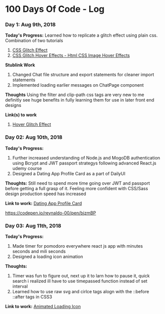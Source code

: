 # 100 Days Of Code - Log


### Day 1: Aug 9th, 2018

**Today's Progress:** 
Learned how to replicate a glitch effect using plain css.   
Combination of two tutorials
1. [CSS Glitch Effect](https://tympanus.net/codrops/2017/12/21/css-glitch-effect/)
2. [CSS Glitch Hover Effects - Html CSS Image Hover Effects](https://www.youtube.com/watch?v=r2HijzmwZzk)

**Stublink Work**
1. Changed Chat file structure and export statements for cleaner import statements
2. Implemented loading earlier messages on ChatPage component

**Thoughts** Using the filter and clip-path css tags are very new to me definitly see huge benefits in fully learning them for use in later front end designs

**Link(s) to work**
1. [Hover Glitch Effect](https://codepen.io/reynaldo-00/pen/vaQdzY)



### Day 02: Aug 10th, 2018

**Today's Progress:**
1. Further increased understanding of Node.js and MogoDB authentication using Bcrypt and JWT passport strategys following advanced React.js udemy course
2. Designed a Dating App Profile Card as a part of DailyUI

**Thoughts:** 
Still need to spend more time going over JWT and passport before getting a full grasp of it.
Feeling more confident with CSS/Sass design production speed has increased


**Link to work:** [Dating App Profile Card](https://codepen.io/reynaldo-00/pen/LBqGQW)

https://codepen.io/reynaldo-00/pen/bjzmBP

### Day 03: Aug 11th, 2018

**Today's Progress:**
1. Made timer for pomodoro everywhere react js app with minutes seconds and mili seconds
2. Designed a loading icon animation

**Thoughts:** 
1. Timer was fun to figure out, next up it to larn how to pause it, quick search i realized ill have to use timepassed function instead of set interval
2. Learned how to use raw svg and cirlce tags alogn with the ::before ::after tags in CSS3


**Link to work:** [Animated Loading Icon](https://codepen.io/reynaldo-00/pen/bjzmBP)